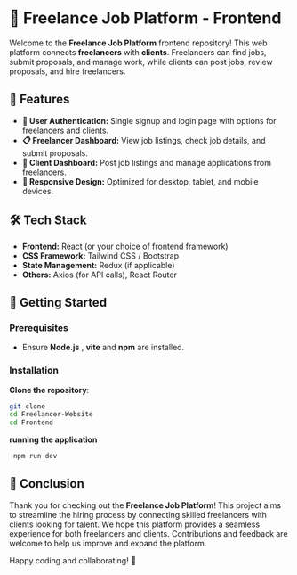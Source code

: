 # 🌟 Freelance Job Platform - Frontend

Welcome to the **Freelance Job Platform** frontend repository! This web platform connects **freelancers** with **clients**. Freelancers can find jobs, submit proposals, and manage work, while clients can post jobs, review proposals, and hire freelancers. 

## 🚀 Features

- **🔐 User Authentication:** Single signup and login page with options for freelancers and clients.
- **📋 Freelancer Dashboard:** View job listings, check job details, and submit proposals.
- **💼 Client Dashboard:** Post job listings and manage applications from freelancers.
- **📱 Responsive Design:** Optimized for desktop, tablet, and mobile devices.

## 🛠️ Tech Stack

- **Frontend:** React (or your choice of frontend framework)
- **CSS Framework:** Tailwind CSS / Bootstrap
- **State Management:** Redux (if applicable)
- **Others:** Axios (for API calls), React Router

## 📖 Getting Started

### Prerequisites

- Ensure **Node.js** , **vite** and **npm** are installed.

### Installation
 **Clone the repository**:
   ```bash
   git clone 
   cd Freelancer-Website
   cd Frontend
```
**running the application**
 ```bash
  npm run dev
```
## 🎉 Conclusion

Thank you for checking out the **Freelance Job Platform**! This project aims to streamline the hiring process by connecting skilled freelancers with clients looking for talent. We hope this platform provides a seamless experience for both freelancers and clients. Contributions and feedback are welcome to help us improve and expand the platform. 

Happy coding and collaborating! 🚀

